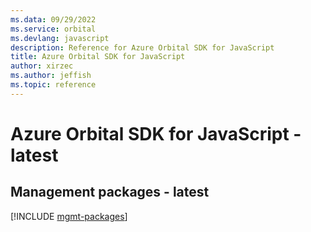 ```yaml
---
ms.data: 09/29/2022
ms.service: orbital
ms.devlang: javascript
description: Reference for Azure Orbital SDK for JavaScript
title: Azure Orbital SDK for JavaScript
author: xirzec
ms.author: jeffish
ms.topic: reference
---
```

# Azure Orbital SDK for JavaScript - latest

## Management packages - latest
[!INCLUDE [mgmt-packages](orbital-mgmt-index.md)]